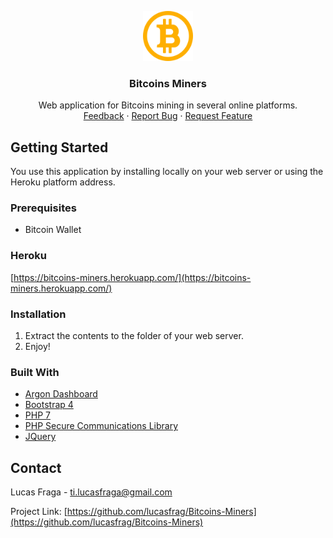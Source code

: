 <!-- LOGO -->
<p align="center">
  <img src="assets/img/logo.png" alt="Logo" width="80" height="80">
  <h3 align="center">Bitcoins Miners</h3>
  <p align="center">Web application for Bitcoins mining in several online platforms.
  <br>
      <a href="">Feedback</a>
      ·
      <a href="https://github.com/lucasfrag/Bitcoins-Miners/issues">Report Bug</a>
      ·
      <a href="https://github.com/lucasfrag/Bitcoins-Miners/issues">Request Feature</a>
  </p>
</p>


<!-- GETTING STARTED -->
## Getting Started

You use this application by installing locally on your web server or using the Heroku platform address.


### Prerequisites

- Bitcoin Wallet

### Heroku
[https://bitcoins-miners.herokuapp.com/](https://bitcoins-miners.herokuapp.com/)

### Installation

1. Extract the contents to the folder of your web server.
2. Enjoy!


### Built With
* [Argon Dashboard](https://demos.creative-tim.com/argon-dashboard/)
* [Bootstrap 4](https://getbootstrap.com)
* [PHP 7](https://php.net)
* [PHP Secure Communications Library](https://github.com/phpseclib/phpseclib)
* [JQuery](https://jquery.com)


<!-- CONTACT -->
## Contact

Lucas Fraga - ti.lucasfraga@gmail.com

Project Link: [https://github.com/lucasfrag/Bitcoins-Miners](https://github.com/lucasfrag/Bitcoins-Miners)


